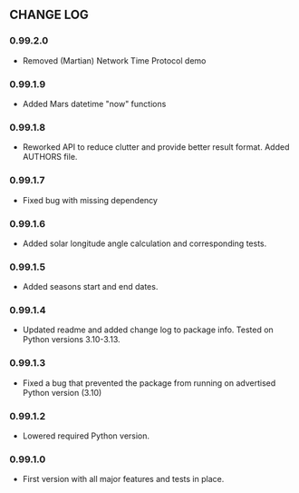 ## CHANGE LOG

### 0.99.2.0
- Removed (Martian) Network Time Protocol demo

### 0.99.1.9
- Added Mars datetime "now" functions

### 0.99.1.8
- Reworked API to reduce clutter and provide better result format. Added AUTHORS file.

### 0.99.1.7
- Fixed bug with missing dependency

### 0.99.1.6
- Added solar longitude angle calculation and corresponding tests.

### 0.99.1.5
- Added seasons start and end dates.

### 0.99.1.4
- Updated readme and added change log to package info. Tested on Python versions 3.10-3.13.

### 0.99.1.3
- Fixed a bug that prevented the package from running on advertised Python version (3.10)

### 0.99.1.2
- Lowered required Python version.

### 0.99.1.0
- First version with all major features and tests in place.